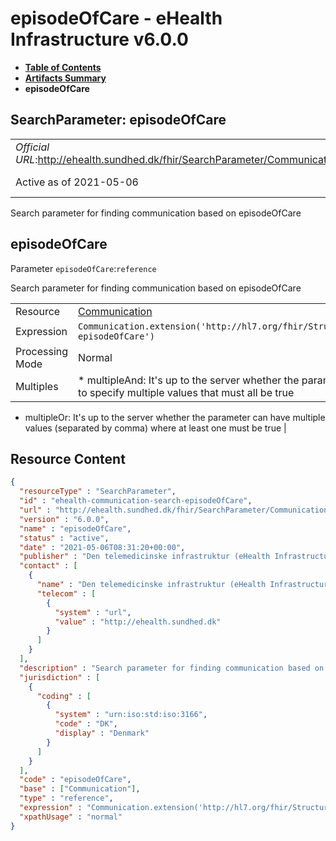 # episodeOfCare - eHealth Infrastructure v6.0.0

* [**Table of Contents**](toc.md)
* [**Artifacts Summary**](artifacts.md)
* **episodeOfCare**

## SearchParameter: episodeOfCare 

| | |
| :--- | :--- |
| *Official URL*:http://ehealth.sundhed.dk/fhir/SearchParameter/Communication/episodeOfCare | *Version*:6.0.0 |
| Active as of 2021-05-06 | *Computable Name*:episodeOfCare |

 
Search parameter for finding communication based on episodeOfCare 

## episodeOfCare

Parameter `episodeOfCare`:`reference`

Search parameter for finding communication based on episodeOfCare

| | |
| :--- | :--- |
| Resource | [Communication](http://hl7.org/fhir/R4/communication.html) |
| Expression | `Communication.extension('http://hl7.org/fhir/StructureDefinition/workflow-episodeOfCare')` |
| Processing Mode | Normal |
| Multiples | * multipleAnd: It's up to the server whether the parameter may repeat in order to specify multiple values that must all be true
* multipleOr: It's up to the server whether the parameter can have multiple values (separated by comma) where at least one must be true
 |



## Resource Content

```json
{
  "resourceType" : "SearchParameter",
  "id" : "ehealth-communication-search-episodeOfCare",
  "url" : "http://ehealth.sundhed.dk/fhir/SearchParameter/Communication/episodeOfCare",
  "version" : "6.0.0",
  "name" : "episodeOfCare",
  "status" : "active",
  "date" : "2021-05-06T08:31:20+00:00",
  "publisher" : "Den telemedicinske infrastruktur (eHealth Infrastructure)",
  "contact" : [
    {
      "name" : "Den telemedicinske infrastruktur (eHealth Infrastructure)",
      "telecom" : [
        {
          "system" : "url",
          "value" : "http://ehealth.sundhed.dk"
        }
      ]
    }
  ],
  "description" : "Search parameter for finding communication based on episodeOfCare",
  "jurisdiction" : [
    {
      "coding" : [
        {
          "system" : "urn:iso:std:iso:3166",
          "code" : "DK",
          "display" : "Denmark"
        }
      ]
    }
  ],
  "code" : "episodeOfCare",
  "base" : ["Communication"],
  "type" : "reference",
  "expression" : "Communication.extension('http://hl7.org/fhir/StructureDefinition/workflow-episodeOfCare')",
  "xpathUsage" : "normal"
}

```
